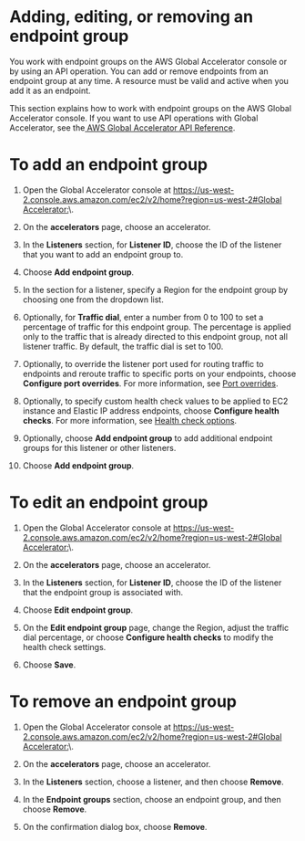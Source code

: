 # Adding, editing, or removing an endpoint group<a name="about-endpoint-groups.create-endpoint-group"></a>

You work with endpoint groups on the AWS Global Accelerator console or by using an API operation\. You can add or remove endpoints from an endpoint group at any time\. A resource must be valid and active when you add it as an endpoint\.

This section explains how to work with endpoint groups on the AWS Global Accelerator console\. If you want to use API operations with Global Accelerator, see the[ AWS Global Accelerator API Reference](https://docs.aws.amazon.com/global-accelerator/latest/api/Welcome.html)\.

# To add an endpoint group

1. Open the Global Accelerator console at [ https://us\-west\-2\.console\.aws\.amazon\.com/ec2/v2/home?region=us\-west\-2\#Global Accelerator:](https://us-west-2.console.aws.amazon.com/ec2/v2/home?region=us-west-2#GlobalAccelerator:)\. 

1. On the **accelerators** page, choose an accelerator\.

1. In the **Listeners** section, for **Listener ID**, choose the ID of the listener that you want to add an endpoint group to\.

1. Choose **Add endpoint group**\.

1. In the section for a listener, specify a Region for the endpoint group by choosing one from the dropdown list\.

1. Optionally, for **Traffic dial**, enter a number from 0 to 100 to set a percentage of traffic for this endpoint group\. The percentage is applied only to the traffic that is already directed to this endpoint group, not all listener traffic\. By default, the traffic dial is set to 100\.

1. Optionally, to override the listener port used for routing traffic to endpoints and reroute traffic to specific ports on your endpoints, choose **Configure port overrides**\. For more information, see [Port overrides](about-endpoint-groups-port-override.md)\.

1. Optionally, to specify custom health check values to be applied to EC2 instance and Elastic IP address endpoints, choose **Configure health checks**\. For more information, see [Health check options](about-endpoint-groups-health-check-options.md)\.

1. Optionally, choose **Add endpoint group** to add additional endpoint groups for this listener or other listeners\.

1. Choose **Add endpoint group**\.

# To edit an endpoint group

1. Open the Global Accelerator console at [ https://us\-west\-2\.console\.aws\.amazon\.com/ec2/v2/home?region=us\-west\-2\#Global Accelerator:](https://us-west-2.console.aws.amazon.com/ec2/v2/home?region=us-west-2#GlobalAccelerator:)\. 

1. On the **accelerators** page, choose an accelerator\.

1. In the **Listeners** section, for **Listener ID**, choose the ID of the listener that the endpoint group is associated with\.

1. Choose **Edit endpoint group**\.

1. On the **Edit endpoint group** page, change the Region, adjust the traffic dial percentage, or choose **Configure health checks** to modify the health check settings\.

1. Choose **Save**\.

# To remove an endpoint group

1. Open the Global Accelerator console at [ https://us\-west\-2\.console\.aws\.amazon\.com/ec2/v2/home?region=us\-west\-2\#Global Accelerator:](https://us-west-2.console.aws.amazon.com/ec2/v2/home?region=us-west-2#GlobalAccelerator:)\. 

1. On the **accelerators** page, choose an accelerator\.

1. In the **Listeners** section, choose a listener, and then choose **Remove**\.

1. In the **Endpoint groups** section, choose an endpoint group, and then choose **Remove**\.

1. On the confirmation dialog box, choose **Remove**\.